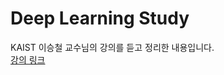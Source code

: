 # Deep Learning Study
KAIST 이승철 교수님의 강의를 듣고 정리한 내용입니다.  
[강의 링크](https://iai.postech.ac.kr/teaching/deep-learning)